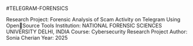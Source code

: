 #TELEGRAM-FORENSICS

Research Project: Forensic Analysis of Scam Activity on Telegram Using Open￾Source Tools
Institution: NATIONAL FORENSIC SCIENCES UNIVERSITY
DELHI, INDIA
Course: Cybersecurity Research Project
Author: Sonia Cherian
Year: 2025
